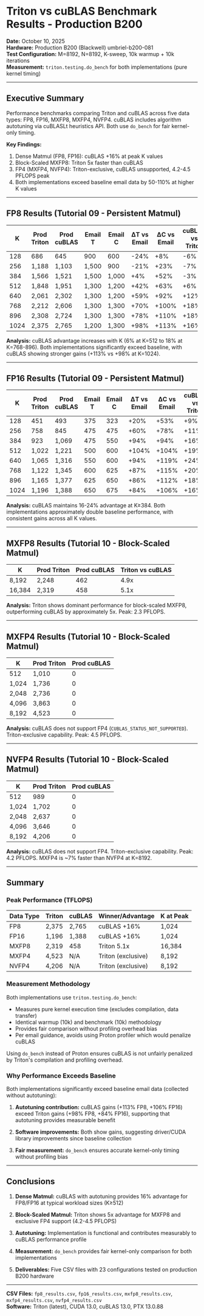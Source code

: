 # Triton vs cuBLAS Benchmark Results - Production B200

**Date:** October 10, 2025  
**Hardware:** Production B200 (Blackwell) umbriel-b200-081  
**Test Configuration:** M=8192, N=8192, K-sweep, 10k warmup + 10k iterations  
**Measurement:** `triton.testing.do_bench` for both implementations (pure kernel timing)

---

## Executive Summary

Performance benchmarks comparing Triton and cuBLAS across five data types: FP8, FP16, MXFP8, MXFP4, NVFP4. cuBLAS includes algorithm autotuning via cuBLASLt heuristics API. Both use `do_bench` for fair kernel-only timing.

**Key Findings:**
1. Dense Matmul (FP8, FP16): cuBLAS +16% at peak K values
2. Block-Scaled MXFP8: Triton 5x faster than cuBLAS
3. FP4 (MXFP4, NVFP4): Triton-exclusive, cuBLAS unsupported, 4.2-4.5 PFLOPS peak
4. Both implementations exceed baseline email data by 50-110% at higher K values

---

## FP8 Results (Tutorial 09 - Persistent Matmul)

| K    | Prod Triton | Prod cuBLAS | Email T | Email C | ΔT vs Email | ΔC vs Email | cuBLAS vs Triton |
|------|-------------|-------------|---------|---------|-------------|-------------|------------------|
| 128  | 686         | 645         | 900     | 600     | -24%        | +8%         | -6%              |
| 256  | 1,188       | 1,103       | 1,500   | 900     | -21%        | +23%        | -7%              |
| 384  | 1,566       | 1,521       | 1,500   | 1,000   | +4%         | +52%        | -3%              |
| 512  | 1,848       | 1,951       | 1,300   | 1,200   | +42%        | +63%        | +6%              |
| 640  | 2,061       | 2,302       | 1,300   | 1,200   | +59%        | +92%        | +12%             |
| 768  | 2,212       | 2,606       | 1,300   | 1,300   | +70%        | +100%       | +18%             |
| 896  | 2,308       | 2,724       | 1,300   | 1,300   | +78%        | +110%       | +18%             |
| 1024 | 2,375       | 2,765       | 1,200   | 1,300   | +98%        | +113%       | +16%             |

**Analysis:** cuBLAS advantage increases with K (6% at K=512 to 18% at K=768-896). Both implementations significantly exceed baseline, with cuBLAS showing stronger gains (+113% vs +98% at K=1024).

---

## FP16 Results (Tutorial 09 - Persistent Matmul)

| K    | Prod Triton | Prod cuBLAS | Email T | Email C | ΔT vs Email | ΔC vs Email | cuBLAS vs Triton |
|------|-------------|-------------|---------|---------|-------------|-------------|------------------|
| 128  | 451         | 493         | 375     | 323     | +20%        | +53%        | +9%              |
| 256  | 758         | 845         | 475     | 475     | +60%        | +78%        | +11%             |
| 384  | 923         | 1,069       | 475     | 550     | +94%        | +94%        | +16%             |
| 512  | 1,022       | 1,221       | 500     | 600     | +104%       | +104%       | +19%             |
| 640  | 1,065       | 1,316       | 550     | 600     | +94%        | +119%       | +24%             |
| 768  | 1,122       | 1,345       | 600     | 625     | +87%        | +115%       | +20%             |
| 896  | 1,165       | 1,377       | 625     | 650     | +86%        | +112%       | +18%             |
| 1024 | 1,196       | 1,388       | 650     | 675     | +84%        | +106%       | +16%             |

**Analysis:** cuBLAS maintains 16-24% advantage at K≥384. Both implementations approximately double baseline performance, with consistent gains across all K values.

---

## MXFP8 Results (Tutorial 10 - Block-Scaled Matmul)

| K     | Prod Triton | Prod cuBLAS | Triton vs cuBLAS |
|-------|-------------|-------------|------------------|
| 8,192 | 2,248       | 462         | 4.9x             |
| 16,384| 2,319       | 458         | 5.1x             |

**Analysis:** Triton shows dominant performance for block-scaled MXFP8, outperforming cuBLAS by approximately 5x. Peak: 2.3 PFLOPS.

---

## MXFP4 Results (Tutorial 10 - Block-Scaled Matmul)

| K     | Prod Triton | Prod cuBLAS |
|-------|-------------|-------------|
| 512   | 1,010       | 0           |
| 1,024 | 1,736       | 0           |
| 2,048 | 2,736       | 0           |
| 4,096 | 3,863       | 0           |
| 8,192 | 4,523       | 0           |

**Analysis:** cuBLAS does not support FP4 (`CUBLAS_STATUS_NOT_SUPPORTED`). Triton-exclusive capability. Peak: 4.5 PFLOPS.

---

## NVFP4 Results (Tutorial 10 - Block-Scaled Matmul)

| K     | Prod Triton | Prod cuBLAS |
|-------|-------------|-------------|
| 512   | 989         | 0           |
| 1,024 | 1,702       | 0           |
| 2,048 | 2,637       | 0           |
| 4,096 | 3,646       | 0           |
| 8,192 | 4,206       | 0           |

**Analysis:** cuBLAS does not support FP4. Triton-exclusive capability. Peak: 4.2 PFLOPS. MXFP4 is ~7% faster than NVFP4 at K=8192.

---

## Summary

### Peak Performance (TFLOPS)

| Data Type | Triton | cuBLAS | Winner/Advantage   | K at Peak |
|-----------|--------|--------|---------------------|-----------|
| FP8       | 2,375  | 2,765  | cuBLAS +16%        | 1,024     |
| FP16      | 1,196  | 1,388  | cuBLAS +16%        | 1,024     |
| MXFP8     | 2,319  | 458    | Triton 5.1x        | 16,384    |
| MXFP4     | 4,523  | N/A    | Triton (exclusive) | 8,192     |
| NVFP4     | 4,206  | N/A    | Triton (exclusive) | 8,192     |

### Measurement Methodology

Both implementations use `triton.testing.do_bench`:
- Measures pure kernel execution time (excludes compilation, data transfer)
- Identical warmup (10k) and benchmark (10k) methodology
- Provides fair comparison without profiling overhead bias
- Per email guidance, avoids using Proton profiler which would penalize cuBLAS

Using `do_bench` instead of Proton ensures cuBLAS is not unfairly penalized by Triton's compilation and profiling overhead.

### Why Performance Exceeds Baseline

Both implementations significantly exceed baseline email data (collected without autotuning):

1. **Autotuning contribution:** cuBLAS gains (+113% FP8, +106% FP16) exceed Triton gains (+98% FP8, +84% FP16), supporting that autotuning provides measurable benefit

2. **Software improvements:** Both show gains, suggesting driver/CUDA library improvements since baseline collection

3. **Fair measurement:** `do_bench` ensures accurate kernel-only timing without profiling bias

---

## Conclusions

1. **Dense Matmul:** cuBLAS with autotuning provides 16% advantage for FP8/FP16 at typical workload sizes (K≥512)

2. **Block-Scaled Matmul:** Triton shows 5x advantage for MXFP8 and exclusive FP4 support (4.2-4.5 PFLOPS)

3. **Autotuning:** Implementation is functional and contributes measurably to cuBLAS performance profile

4. **Measurement:** `do_bench` provides fair kernel-only comparison for both implementations

5. **Deliverables:** Five CSV files with 23 configurations tested on production B200 hardware

---

**CSV Files:** `fp8_results.csv`, `fp16_results.csv`, `mxfp8_results.csv`, `mxfp4_results.csv`, `nvfp4_results.csv`  
**Software:** Triton (latest), CUDA 13.0, cuBLAS 13.0, PTX 13.0.88
